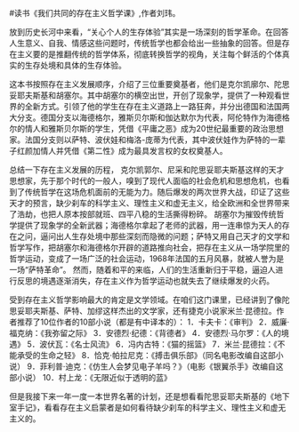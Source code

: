 #读书《我们共同的存在主义哲学课》,作者刘玮。

放到历史长河中来看，“关心个人的生存体验”其实是一场深刻的哲学革命。在回答人生意义、自我、情感这些问题时，传统哲学也都会给出一些抽象的回答。但是存在主义要的是推翻传统的哲学体系，彻底转换哲学的视角，关注每个鲜活的个体真实的生存处境和具体的生存体验。

这本书按照存在主义发展顺序，介绍了三位重要奠基者，他们是克尔凯廓尔、陀思妥耶夫斯基和胡塞尔。其中胡塞尔的横空出世，开创了现象学，提供了一种观看世界的全新方式。引领了他的学生在存在主义道路上一路狂奔，并分出德国和法国两大分支。德国分支以海德格尔，雅斯贝尔斯和伽达默尔为代表，阿伦特作为海德格尔的情人和雅斯贝尔斯的学生，凭借《平庸之恶》成为20世纪最重要的政治思想家。法国分支则以萨特、波伏娃和梅洛-庞蒂为代表，其中波伏娃作为萨特的一辈子红颜加情人并凭借《第二性》成为最具发言权的女权奠基人。

总结一下存在主义发展的历程，
克尔凯郭尔、尼采和陀思妥耶夫斯基这样的天才思想家，先于那个时代的一般人，嗅到了现代人面临的社会危机和思想危机，也看到了传统哲学在这场危机面前的无能为力。随后爆发的两次世界大战，印证了这些天才的预言，缺少刹车的科学主义、理性主义和虚无主义，给全欧洲和全世界带来了浩劫，也把人原本按部就班、四平八稳的生活撕得粉碎。
胡塞尔为摧毁传统哲学提供了现象学的全新武器；海德格尔拿起了老师的武器，用一连串惊为天人的存在之问，逼问出人生存处境中那些深刻而隐微的问题；萨特又用自己天才的文学和哲学写作，把胡塞尔和海德格尔开辟的道路推向社会，把存在主义从一场学院里的哲学运动，变成了一场广泛的社会运动，1968年法国的五月风暴，就被人誉为是一场“萨特革命”。
然而，随着和平的来临，人们的生活重新归于平稳，逼迫人进行反思的境遇逐渐消失，存在主义作为哲学运动也就失去了继续爆发的火药。

受到存在主义哲学影响最大的肯定是文学领域。在咱们这门课里，已经讲到了像陀思妥耶夫斯基、萨特、加缪这样杰出的文学家，还有捷克小说家米兰·昆德拉。作者推荐了10位作者的10部小说（都是有中译本的）：
1．卡夫卡：《审判》
2．威廉·福克纳：《我弥留之际》
3．安德烈·纪德：《背德者》
4．安德烈·马尔罗：《人的境遇》
5．波伏瓦：《名士风流》
6．冯内古特：《猫的摇篮》
7．米兰·昆德拉：《不能承受的生命之轻》
8．恰克·帕拉尼克：《搏击俱乐部》（同名电影改编自这部小说）
9．菲利普·迪克：《仿生人会梦见电子羊吗？》（电影《银翼杀手》改编自这部小说）
10．村上龙：《无限近似于透明的蓝》

但是我接下来一年一度一本世界名著的计划，还是想看看陀思妥耶夫斯基的《地下室手记》，看看存在主义启蒙者是如何看待缺少刹车的科学主义、理性主义和虚无主义的。